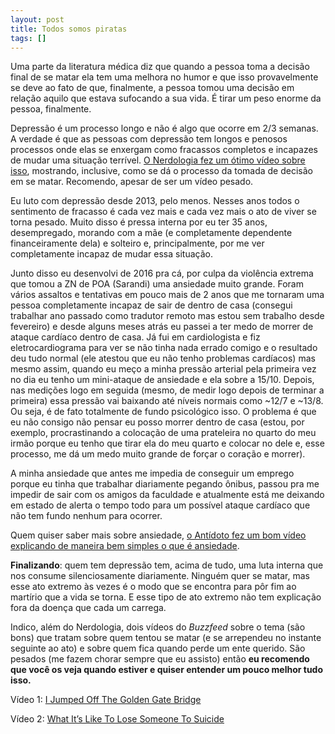 ```yaml
---
layout: post
title: Todos somos piratas
tags: []
---
```


Uma parte da literatura médica diz que quando a pessoa toma a decisão final de se matar ela tem uma melhora no humor e que isso provavelmente se deve ao fato de que, finalmente, a pessoa tomou uma decisão em relação aquilo que estava sufocando a sua vida. É tirar um peso enorme da pessoa, finalmente. 

Depressão é um processo longo e não é algo que ocorre em 2/3 semanas. A verdade é que as pessoas com depressão tem longos e penosos processos onde elas se enxergam como fracassos completos e incapazes de mudar uma situação terrível. [O Nerdologia fez um ótimo vídeo sobre isso](https://www.youtube.com/watch?v=gJBlY3opAVU), mostrando, inclusive, como se dá o processo da tomada de decisão em se matar. Recomendo, apesar de ser um vídeo pesado.

Eu luto com depressão desde 2013, pelo menos. Nesses anos todos o sentimento de fracasso é cada vez mais e cada vez mais o ato de viver se torna pesado. Muito disso é pressa interna por eu ter 35 anos, desempregado, morando com a mãe (e completamente dependente financeiramente dela) e solteiro e, principalmente, por me ver completamente incapaz de mudar essa situação.

Junto disso eu desenvolvi de 2016 pra cá, por culpa da violência extrema que tomou a ZN de POA (Sarandi) uma ansiedade muito grande. Foram vários assaltos e tentativas em pouco mais de 2 anos que me tornaram uma pessoa completamente incapaz de sair de dentro de casa (consegui trabalhar ano passado como tradutor remoto mas estou sem trabalho desde fevereiro) e desde alguns meses atrás eu passei a ter medo de morrer de ataque cardíaco dentro de casa. Já fui em cardiologista e fiz eletrocardiograma para ver se não tinha nada errado comigo e o resultado deu tudo normal (ele atestou que eu não tenho problemas cardíacos) mas mesmo assim, quando eu meço a minha pressão arterial pela primeira vez no dia eu tenho um mini-ataque de ansiedade e ela sobre a 15/10. Depois, nas medições logo em seguida (mesmo, de medir logo depois de terminar a primeira) essa pressão vai baixando até níveis normais como ~12/7 e ~13/8. Ou seja, é de fato totalmente de fundo psicológico isso. O problema é que eu não consigo não pensar eu posso morrer dentro de casa (estou, por exemplo, procrastinando a colocação de uma prateleira no quarto do meu irmão porque eu tenho que tirar ela do meu quarto e colocar no dele e, esse processo, me dá um medo muito grande de forçar o coração e morrer).

A minha ansiedade que antes me impedia de conseguir um emprego porque eu tinha que trabalhar diariamente pegando ônibus, passou pra me impedir de sair com os amigos da faculdade e atualmente está me deixando em estado de alerta o tempo todo para um possível ataque cardíaco que não tem fundo nenhum para ocorrer.

Quem quiser saber mais sobre ansiedade, [o Antídoto fez um bom vídeo explicando de maneira bem simples o que é ansiedade](https://www.youtube.com/watch?v=VoPn3UYDg6A).

**Finalizando**: quem tem depressão tem, acima de tudo, uma luta interna que nos consume silenciosamente diariamente. Ninguém quer se matar, mas esse ato extremo às vezes é o modo que se encontra para pôr fim ao martírio que a vida se torna. E esse tipo de ato extremo não tem explicação fora da doença que cada um carrega.

Indico, além do Nerdologia, dois vídeos do *Buzzfeed* sobre o tema (são bons) que tratam sobre quem tentou se matar (e se arrependeu no instante seguinte ao ato) e sobre quem fica quando perde um ente querido. São pesados (me fazem chorar sempre que eu assisto) então **eu recomendo que você os veja quando estiver e quiser entender um pouco melhor tudo isso.**

Vídeo 1: [I Jumped Off The Golden Gate Bridge](https://www.youtube.com/watch?v=WcSUs9iZv-g)

Vídeo 2: [What It’s Like To Lose Someone To Suicide](https://www.youtube.com/watch?v=Jjh1W_TbUNY)

